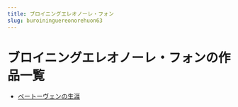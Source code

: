```yaml
---
title: ブロイニングエレオノーレ・フォン
slug: buroininguereonorehuon63
---
```


# ブロイニングエレオノーレ・フォンの作品一覧

- [ベートーヴェンの生涯](betovuennoshengya7f)
